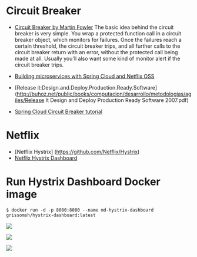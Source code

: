 # Circuit Breaker
* [Circuit Breaker by Martin Fowler](http://martinfowler.com/bliki/CircuitBreaker.html)
  The basic idea behind the circuit breaker is very simple. You wrap a protected function call in a circuit breaker object, which monitors for failures. Once the failures reach a certain threshold, the circuit breaker trips, and all further calls to the circuit breaker return with an error, without the protected call being made at all. Usually you'll also want some kind of monitor alert if the circuit breaker trips.

* [Building microservices with Spring Cloud and Netflix OSS](http://callistaenterprise.se/blogg/teknik/2015/04/15/building-microservices-with-spring-cloud-and-netflix-oss-part-2/)

* [Release it:Design.and.Deploy.Production.Ready.Software](http://buhoz.net/public/books/computacion/desarrollo/metodologias/agiles/Release It Design and Deploy Production Ready Software 2007.pdf)

* [Spring Cloud Circuit Breaker tutorial](https://spring.io/guides/gs/circuit-breaker/)

# Netflix
* [Netflix Hystrix] (https://github.com/Netflix/Hystrix)
* [Netflix Hystrix Dashboard](https://github.com/Netflix/Hystrix/wiki/Dashboard)

# Run Hystrix Dashboard Docker image
```
$ docker run -d -p 8080:8080 --name md-hystrix-dashboard grissomsh/hystrix-dashboard:latest

```


[![](https://images.microbadger.com/badges/image/grissomsh/hystrix-dashboard.svg)](https://microbadger.com/images/grissomsh/hystrix-dashboard)

[![](https://images.microbadger.com/badges/version/grissomsh/hystrix-dashboard.svg)](https://microbadger.com/images/grissomsh/hystrix-dashboard)

[![](https://images.microbadger.com/badges/license/grissomsh/hystrix-dashboard.svg)](https://microbadger.com/images/grissomsh/hystrix-dashboard)

